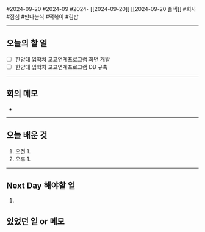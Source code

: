 #2024-09-20 #2024-09 #2024- [[2024-09-20]] [[2024-09-20 플젝]]
#회사 #점심 #만나분식 #떡볶이 #김밥

---
## 오늘의 할 일
- [ ] 한양대 입학처 고교연계프로그램 화면 개발
- [ ] 한양대 입학처 고교연계프로그램 DB 구축 
---
## 회의 메모
- 
---
## 오늘 배운 것
1. 오전
    1. 
2. 오후
    1. 
---
## Next Day 해야할 일
1. 


## 있었던 일 or 메모